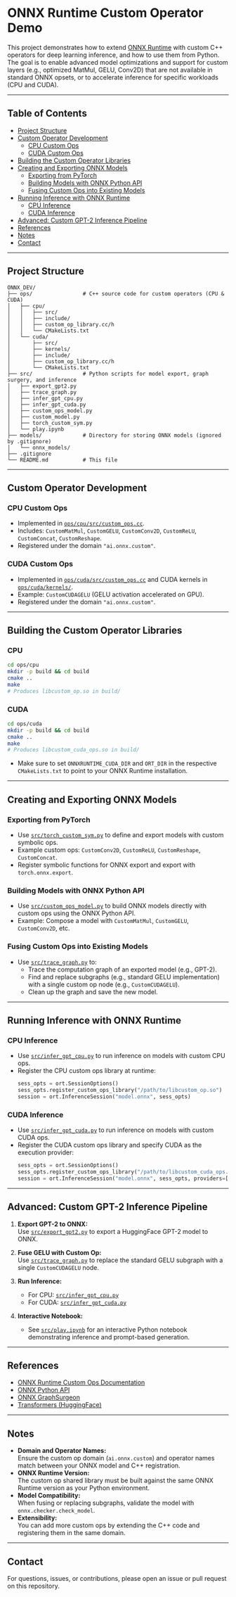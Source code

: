 # ONNX Runtime Custom Operator Demo

This project demonstrates how to extend [ONNX Runtime](https://onnxruntime.ai/) with custom C++ operators for deep learning inference, and how to use them from Python. The goal is to enable advanced model optimizations and support for custom layers (e.g., optimized MatMul, GELU, Conv2D) that are not available in standard ONNX opsets, or to accelerate inference for specific workloads (CPU and CUDA).

---

## Table of Contents

- [Project Structure](#project-structure)
- [Custom Operator Development](#custom-operator-development)
  - [CPU Custom Ops](#cpu-custom-ops)
  - [CUDA Custom Ops](#cuda-custom-ops)
- [Building the Custom Operator Libraries](#building-the-custom-operator-libraries)
- [Creating and Exporting ONNX Models](#creating-and-exporting-onnx-models)
  - [Exporting from PyTorch](#exporting-from-pytorch)
  - [Building Models with ONNX Python API](#building-models-with-onnx-python-api)
  - [Fusing Custom Ops into Existing Models](#fusing-custom-ops-into-existing-models)
- [Running Inference with ONNX Runtime](#running-inference-with-onnx-runtime)
  - [CPU Inference](#cpu-inference)
  - [CUDA Inference](#cuda-inference)
- [Advanced: Custom GPT-2 Inference Pipeline](#advanced-custom-gpt-2-inference-pipeline)
- [References](#references)
- [Notes](#notes)
- [Contact](#contact)

---

## Project Structure

```
ONNX_DEV/
├── ops/                # C++ source code for custom operators (CPU & CUDA)
│   ├── cpu/
│   │   ├── src/
│   │   ├── include/
│   │   ├── custom_op_library.cc/h
│   │   └── CMakeLists.txt
│   └── cuda/
│       ├── src/
│       ├── kernels/
│       ├── include/
│       ├── custom_op_library.cc/h
│       └── CMakeLists.txt
├── src/                # Python scripts for model export, graph surgery, and inference
│   ├── export_gpt2.py
│   ├── trace_graph.py
│   ├── infer_gpt_cpu.py
│   ├── infer_gpt_cuda.py
│   ├── custom_ops_model.py
│   ├── custom_model.py
│   ├── torch_custom_sym.py
│   └── play.ipynb
├── models/             # Directory for storing ONNX models (ignored by .gitignore)
│   └── onnx_models/
├── .gitignore
└── README.md           # This file
```

---

## Custom Operator Development

### CPU Custom Ops

- Implemented in [`ops/cpu/src/custom_ops.cc`](ops/cpu/src/custom_ops.cc).
- Includes: `CustomMatMul`, `CustomGELU`, `CustomConv2D`, `CustomReLU`, `CustomConcat`, `CustomReshape`.
- Registered under the domain `"ai.onnx.custom"`.

### CUDA Custom Ops

- Implemented in [`ops/cuda/src/custom_ops.cc`](ops/cuda/src/custom_ops.cc) and CUDA kernels in [`ops/cuda/kernels/`](ops/cuda/kernels/).
- Example: `CustomCUDAGELU` (GELU activation accelerated on GPU).
- Registered under the domain `"ai.onnx.custom"`.

---

## Building the Custom Operator Libraries

### CPU

```sh
cd ops/cpu
mkdir -p build && cd build
cmake ..
make
# Produces libcustom_op.so in build/
```

### CUDA

```sh
cd ops/cuda
mkdir -p build && cd build
cmake ..
make
# Produces libcustom_cuda_ops.so in build/
```

- Make sure to set `ONNXRUNTIME_CUDA_DIR` and `ORT_DIR` in the respective `CMakeLists.txt` to point to your ONNX Runtime installation.

---

## Creating and Exporting ONNX Models

### Exporting from PyTorch

- Use [`src/torch_custom_sym.py`](src/torch_custom_sym.py) to define and export models with custom symbolic ops.
- Example custom ops: `CustomConv2D`, `CustomReLU`, `CustomReshape`, `CustomConcat`.
- Register symbolic functions for ONNX export and export with `torch.onnx.export`.

### Building Models with ONNX Python API

- Use [`src/custom_ops_model.py`](src/custom_ops_model.py) to build ONNX models directly with custom ops using the ONNX Python API.
- Example: Compose a model with `CustomMatMul`, `CustomGELU`, `CustomConv2D`, etc.

### Fusing Custom Ops into Existing Models

- Use [`src/trace_graph.py`](src/trace_graph.py) to:
  - Trace the computation graph of an exported model (e.g., GPT-2).
  - Find and replace subgraphs (e.g., standard GELU implementation) with a single custom op node (e.g., `CustomCUDAGELU`).
  - Clean up the graph and save the new model.

---

## Running Inference with ONNX Runtime

### CPU Inference

- Use [`src/infer_gpt_cpu.py`](src/infer_gpt_cpu.py) to run inference on models with custom CPU ops.
- Register the CPU custom ops library at runtime:
  ```python
  sess_opts = ort.SessionOptions()
  sess_opts.register_custom_ops_library("/path/to/libcustom_op.so")
  session = ort.InferenceSession("model.onnx", sess_opts)
  ```

### CUDA Inference

- Use [`src/infer_gpt_cuda.py`](src/infer_gpt_cuda.py) to run inference on models with custom CUDA ops.
- Register the CUDA custom ops library and specify CUDA as the execution provider:
  ```python
  sess_opts = ort.SessionOptions()
  sess_opts.register_custom_ops_library("/path/to/libcustom_cuda_ops.so")
  session = ort.InferenceSession("model.onnx", sess_opts, providers=["CUDAExecutionProvider", "CPUExecutionProvider"])
  ```

---

## Advanced: Custom GPT-2 Inference Pipeline

1. **Export GPT-2 to ONNX:**  
   Use [`src/export_gpt2.py`](src/export_gpt2.py) to export a HuggingFace GPT-2 model to ONNX.

2. **Fuse GELU with Custom Op:**  
   Use [`src/trace_graph.py`](src/trace_graph.py) to replace the standard GELU subgraph with a single `CustomCUDAGELU` node.

3. **Run Inference:**  
   - For CPU: [`src/infer_gpt_cpu.py`](src/infer_gpt_cpu.py)
   - For CUDA: [`src/infer_gpt_cuda.py`](src/infer_gpt_cuda.py)

4. **Interactive Notebook:**  
   - See [`src/play.ipynb`](src/play.ipynb) for an interactive Python notebook demonstrating inference and prompt-based generation.

---

## References

- [ONNX Runtime Custom Ops Documentation](https://onnxruntime.ai/docs/reference/operators/add-custom-op.html)
- [ONNX Python API](https://github.com/onnx/onnx)
- [ONNX GraphSurgeon](https://github.com/NVIDIA/TensorRT/tree/main/tools/onnx-graphsurgeon)
- [Transformers (HuggingFace)](https://github.com/huggingface/transformers)

---

## Notes

- **Domain and Operator Names:**  
  Ensure the custom op domain (`ai.onnx.custom`) and operator names match between your ONNX model and C++ registration.
- **ONNX Runtime Version:**  
  The custom op shared library must be built against the same ONNX Runtime version as your Python environment.
- **Model Compatibility:**  
  When fusing or replacing subgraphs, validate the model with `onnx.checker.check_model`.
- **Extensibility:**  
  You can add more custom ops by extending the C++ code and registering them in the same domain.

---

## Contact

For questions, issues, or contributions, please open an issue or pull request on this repository.